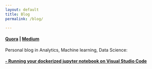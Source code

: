 ```yaml
---
layout: default
title: Blog
permalink: /blog/

---
```



#### <a href="https://www.quora.com/profile/Ahmed-Omar-Eissa" target="_blank">Quora</a> |  <a href="https://medium.com/@hmedOmarEissa" target="_blank">Medium</a>


Personal blog in Analytics, Machine learning, Data Science:
#### [- Running your dockerized jupyter notebook on Visual Studio Code](/blog/DockerVsCode)







<!-- <a href="https://twitter.com/intent/tweet?screen_name=AhmedOmarEissa&ref_src=twsrc%5Etfw" class="twitter-mention-button" data-show-count="false">tweet to @AhmedOmarEissa</a><script async src="https://platform.twitter.com/widgets.js" charset="utf-8"></script> -->

